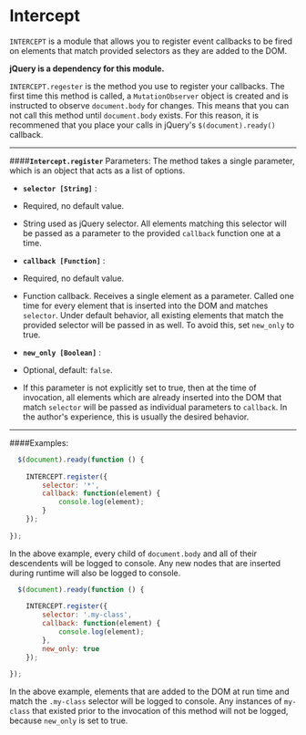 # Intercept

`INTERCEPT` is a module that allows you to register event callbacks to be fired on elements that match provided selectors as they are added to the DOM.

**jQuery is a dependency for this module.**

`INTERCEPT.regester` is the method you use to register your callbacks. The first time this method is called, a `MutationObserver` object is created and is instructed to observe `document.body` for changes. This means that you can not call this method until `document.body` exists. For this reason, it is recommened that you place your calls in jQuery's `$(document).ready()` callback.

------

####**`Intercept.register`** Parameters:
  The method takes a single parameter, which is an object that acts as a list of options. 
  
  - **`selector [String]`** :
   - Required, no default value.
   - String used as jQuery selector. All elements matching this selector will be passed as a parameter to the provided `callback` function one at a time. 
   
  - **`callback [Function]`** :
   - Required, no default value.
   - Function callback. Receives a single element as a parameter. Called one time for every element that is inserted into the DOM and matches `selector`. Under default behavior, all existing elements that match the provided selector will be passed in as well. To avoid this, set `new_only` to true.
   
  - **`new_only [Boolean]`** :
   - Optional, default: `false`.
   - If this parameter is not explicitly set to true, then at the time of invocation, all elements which are already inserted into the DOM that match `selector` will be passed as individual parameters to `callback`. In the author's experience, this is usually the desired behavior. 

-----

####Examples:

```javascript
  $(document).ready(function () {
	
	INTERCEPT.register({ 
		selector: '*',
		callback: function(element) {
			console.log(element); 
		}
	});
	
});
```
In the above example, every child of `document.body` and all of their descendents will be logged to console. Any new nodes that are inserted during runtime will also be logged to console. 

```javascript
  $(document).ready(function () {
	
	INTERCEPT.register({ 
		selector: '.my-class',
		callback: function(element) {
			console.log(element); 
		},
		new_only: true
	});
	
});
```

In the above example, elements that are added to the DOM at run time and match the `.my-class` selector will be logged to console. Any instances of `my-class` that existed prior to the invocation of this method will not be logged, because `new_only` is set to true. 

